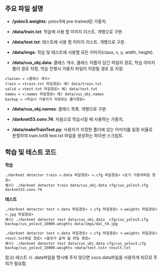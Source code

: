 ## 주요 파일 설명

- **/yolov3.weights**: yolov3에 pre-trained된 가중치.


- **/data/train.txt**: 학습에 사용 할 이미지 리스트. 개행으로 구분.


- **/data/test.txt**: 테스트에 사용 할 이미지 리스트. 개행으로 구분.


- **/data/imgs**: 학습 및 테스트에 사용할 모든 이미지(class, x, y, width, height).


- **/data/cus_obj.data**: 클래스 개수, 클래스 이름이 담긴 파일의 경로, 학습 이미지 폴더 경로 지정, 학습 진행시 가중치 파일이 저장될 경로 등 지정.
~~~
classes = <클래스 개수>
train = <train.txt 파일경로> 예) data/train.txt
valid = <test.txt 파일경로> 예) data/test.txt
names = <.names 파일경로> 예) data/cus_obj.names
backup = <학습시 가중치가 저장되는 폴더경로>
~~~

- **/data/cus_obj.names**: 클래스 목록. 개행으로 구분.


- **/darknet53.conv.74**: 처음으로 학습시킬 때 사용하는 가중치.


- **/data/makeTrainTest.py**: 사용자가 지정한 폴더에 있는 이미지를 일정 비율로 분할하여 train.txt와 test.txt 파일을 생성하는 파이썬 스크립트.

## 학습 및 테스트 코드


**학습**
~~~
./darknet detector train <.data 파일경로> <.cfg 파일경로> <초기 가중치파일 경로>
예시) ./darknet detector train data/cus_obj.data cfg/cus_yolov3.cfg darknet53.conv.74
~~~


**테스트**
~~~
./darknet detector test <.data 파일경로> <.cfg 파일경로> <.weights 파일경로> <.jpg 파일경로>
예시) ./darknet detector test data/cus_obj.data  cfg/cus_yolov3.cfg backup/cus_yolov3_10000.weights data/imgs/dal_t0.jpg

./darknet detector test <.data 파일경로> <.cfg 파일경로> <.weights 파일경로> <test.txt파일 경로> <결과가 출력 될 파일 경로>
예시) ./darknet detector test data/cus_obj.data cfg/cus_yolov3.cfg backup/cus_yolov3_10000.weights <data/test.txt> result.txt
~~~


참고) 테스트 시 .data파일을 명시해 주지 않으면 coco.data파일을 사용하게 되므로 주의가 필요함.
